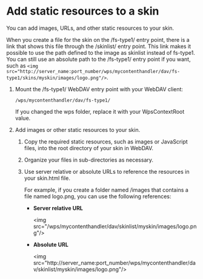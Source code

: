 # Add static resources to a skin

You can add images, URLs, and other static resources to your skin.

When you create a file for the skin on the /fs-type1/ entry point, there is a link that shows this file through the /skinlist/ entry point. This link makes it possible to use the path defined to the image as skinlist instead of fs-type1. You can still use an absolute path to the /fs-type1/ entry point if you want, such as `<img src="http://server_name:port_number/wps/mycontenthandler/dav/fs-type1/skins/myskin/images/logo.png"/>`.

1.  Mount the /fs-type1/ WebDAV entry point with your WebDAV client:

    ```
    /wps/mycontenthandler/dav/fs-type1/
    ```

    If you changed the wps folder, replace it with your WpsContextRoot value.

2.  Add images or other static resources to your skin.

    1.  Copy the required static resources, such as images or JavaScript files, into the root directory of your skin in WebDAV.

    2.  Organize your files in sub-directories as necessary.

    3.  Use server relative or absolute URLs to reference the resources in your skin.html file.

        For example, if you create a folder named /images that contains a file named logo.png, you can use the following references:

        -   **Server relative URL**

            <img src="/wps/mycontenthandler/dav/skinlist/myskin/images/logo.png"/\>

        -   **Absolute URL**

            <img src="http://server\_name:port\_number/wps/mycontenthandler/dav/skinlist/myskin/images/logo.png"/\>




